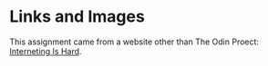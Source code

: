 # Links and Images

This assignment came from a website other than The Odin Proect: [Interneting Is Hard](https://internetingishard.netlify.app/html-and-css/links-and-images/).